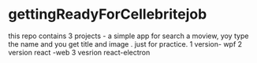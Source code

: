 # gettingReadyForCellebritejob
this repo contains 3 projects - a simple app for search a moview, yoy type the name and you get title and image . just for practice.
1 version- wpf
2 version react -web
3 vesrion react-electron
